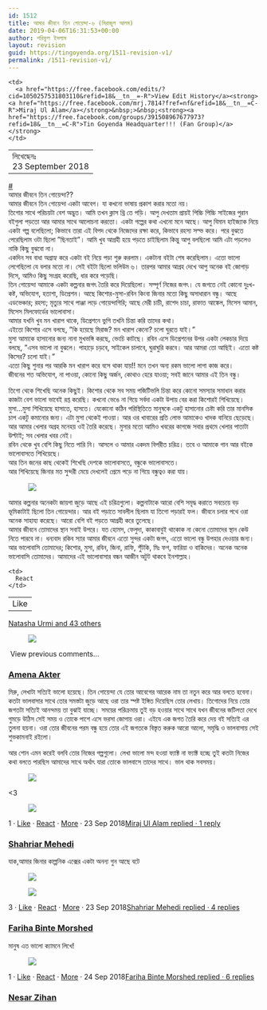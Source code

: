 ```yaml
---
id: 1512
title: আমার জীবনে তিন গোয়েন্দা-৬ (মিরাজুল আলম)
date: 2019-04-06T16:31:53+00:00
author: শরিফুল ইসলাম
layout: revision
guid: https://tingoyenda.org/1511-revision-v1/
permalink: /1511-revision-v1/
---
```

<table class="wp-block-table">
  <tr>
    <td>
      লিখেছেনঃ <br />23 September 2018
    </td>
    
    <td>
      <a href="https://free.facebook.com/edits/?cid=1050257531803110&refid=18&__tn__=-R">View Edit History</a><strong><a href="https://free.facebook.com/mrj.7814?fref=nf&refid=18&__tn__=C-R">Miraj Ul Alam</a></strong>&nbsp;>&nbsp;‎<strong><a href="https://free.facebook.com/groups/391508967677973?refid=18&__tn__=C-R">Tin Goyenda Headquarter!!! (Fan Group)</a></strong>
    </td>
  </tr>
</table>

[#](https://free.facebook.com/hashtag/%E0%A6%86%E0%A6%AE%E0%A6%BE%E0%A6%B0_%E0%A6%9C%E0%A7%80%E0%A6%AC%E0%A6%A8%E0%A7%87_%E0%A6%A4%E0%A6%BF%E0%A6%A8_%E0%A6%97%E0%A7%8B%E0%A7%9F%E0%A7%87%E0%A6%A8%E0%A7%8D%E0%A6%A6%E0%A6%BE?refid=18&__tn__=%2As-R)  
আমার জীবনে তিন গোয়েন্দা??   
আমার জীবনে তিন গোয়েন্দা একটা আবেগ। যা কখনো ভাষায় প্রকাশ করার মতো নয়।   
তিগোর সাথে পরিচয়টা বেশ অদ্ভুত। আমি তখন ক্লাস থ্রি তে পড়ি। আপু দেখতাম প্রায়ই পিচ্চি পিচ্চি সাইজের পুরান বইগুলা পড়তো আর আমার সাথে আলোচনা করতো। একটা গল্পের কথা এখনো মনে আছে। আপু বিমান হাইজ্যাক নিয়ে একটা গল্প বলেছিলো; কিভাবে তারা এই বিপদ থেকে নিজেদের রক্ষা করে, কিভাবে রহস্য সল্ভ করে। পরে বুঝতে পেরেছিলাম ওটা ছিলো &#8221;ছিনতাই&#8221;। আমি খুব আগ্রহী হয়ে পড়তে চাইছিলাম কিন্তু আপু বলছিলো আমি এটা পড়লেও নাকি কিছু বুঝবো না।   
একদিন সব বাধা অগ্রাহ্য করে একটা বই নিয়ে পড়া শুরু করলাম। একটানা বইটা শেষ করেছিলাম। এতো ভালো লেগেছিলো যে বলার মতো না। সেই বইটা ছিলো ভলিউম ৬। তারপর আমার আগ্রহ দেখে আপু অনেক বই জোগাড় দিসে, আমিও কিছু সংগ্রহ করেছি, ধার করে পড়েছি।   
তিন গোয়েন্দা আমাকে একটা কল্পনার জগৎ তৈরি করে দিয়েছিলো। সম্পূর্ণ নিজের জগৎ। যে জগতে নেই কোনো দুঃখ-কষ্ট, অভিযোগ, হতাশা, ডিপ্রেশন। আছে কিশোর-মুসা-রবিন কিংবা জিনার মতো কিছু অসাধারান বন্ধু। আছে এডভেঞ্চার; রহস্য; মৃত্যুর সাথে পাঞ্জা লড়ে গোয়েন্দাগিরি; আছে মেরী চাচী, রাশেদ চাচা, রাফাত আঙ্কেল, মিসেস আমান, মিসেস মিলফোর্ডের ভালোবাসা।  
আমার যখনি খুব মন খারাপ থাকে, ডিপ্রেশনে ভুগি তখনি চিন্তা করি তাদের কথা।   
এইতো কিশোর এসে বলছে, &#8221;কি হয়েছে মিরাজ? মন খারাপ কেনো? চলো ঘুরতে যাই।&#8221;   
মুসা আমাকে হাসানোর জন্য নানা মুখভঙ্গি করছে, ভেংচি কাটছে। রবিন এসে ডিপ্রেশনের উপর একটা লেকচার দিয়ে বলছে, &#8221;এসব ভালো না বুঝলে। পাহাড়ে চড়বে, সাইকেল চালাবে, ঘুরাঘুরি করবে। আর আমরা তো আছিই। এতো কষ্ট কিসের? চলো যাই।&#8221;   
এতো কিছু শুনার পর আরকি মন খারাপ করে বসে থাকা যায়!! মনে তখন অন্য রকম ভালো লাগা কাজ করে।  
জীবনের শত অভিযোগ, না পাওয়া, কোনো কিছু অর্জন, কোথাও হেরে যাওয়া; সবই জানে আমার এই তিন বন্ধু।

তিগো থেকে শিখেছি অনেক কিছুই। কিশোর থেকে সব সময় পজিটিভলি চিন্তা করে কোনো সমস্যার সমাধান করার কাজটা বেশ ভালো ভাবেই রপ্ত করেছি। কখনো ভেঙে না গিয়ে সর্বদা একটা উপায় বের করা কিশোরই শিখিয়েছে।  
মুসা&#8230;মুসা শিখিয়েছে হাসাতে, হাসতে। যেকোনো কঠিন পরিস্থিতিতে মানুষকে একটু হাসানোর চেষ্টা করি তার মানসিক চাপ একটু কমানোর জন্য। এটা মুসা থেকেই পাওয়া। আর ওর খাবারের প্রতি লোভ আমাকেও খাদক বানিয়ে ছেড়েছে। আর আমার খেলার অগ্রহ মনেহয় ওই তৈরি করেছে। মুসার মতো আমিও খবরের কাগজে সবার প্রথমে খেলার পাতাটা উল্টাই; সব খেলার খবর নেই।&nbsp;  
রবিন থেকে খুব বেশি কিছু নিতে পারি নি। আসলে ও আমার একদম বিপরীত চরিত্র। তবে ও আমাকে গান আর বইকে ভালোবাসতে শিখিয়েছে।  
আর তিন জনের কাছ থেকেই শিখেছি দেশকে ভালোবাসতে, বন্ধুকে ভালোবাসতে।&nbsp;  
আর শিখিয়েছে জিনার মত সুন্দরী মেয়ে দেখলেই প্রেমে পড়ে না গিয়ে বন্ধুত্বও করা যায়।<figure class="wp-block-image">

![](https://z-m-static.xx.fbcdn.net/images/emoji.php/v9/t6c/1/16/2764.png?_nc_eui2=AeEgABuglO4MeZWDIIWCC3dblDmz-cN7dfBpY0kyZY5B0-uQ6KoaUhk8lB0lQfEaBdG6cixR0PCnw7MYVPVZ9GnM2AxrJo9Q3a__6ebDDG2PzA) </figure> 

আমার কল্পনার অনেকটা জায়গা জুড়ে আছে এই চরিত্রগুলো। কল্পনাটাকে আরো বেশি সমৃদ্ধ করাতে সবচেয়ে বড় ভূমিকাটাই ছিলো তিন গোয়েন্দার। আর বই পড়াতে সাবলীল ছিলাম যা তিগো পড়ারই ফল। জীবনে চলার পথে ওরা অনেক সাহায্য করেছে। আরো বেশি বই পড়তে আগ্রহী করে তুলেছে।  
আমার জীবনে তোমাদের স্থান সবাই উপরে। যত হোমস, ফেলুদা, কাকাবাবুই থাকোক না কেনো তোমাদের স্থান কেউ নিতে পারবে না। ধন্যবাদ রকিব স্যার আমার জীবনে এতো সুন্দর একটা জগৎ, এতো ভালো বন্ধু উপহার দেওয়ার জন্য।  
আর ভালোবাসি তোমাদের; কিশোর, মুসা, রবিন, জিনা, রাফি, শুঁটকি, মিঃ ফগ, ফারিয়া ও বাকিদের। অনেক অনেক ভালোবাসি তোমাদের। আমাদের এই ভালোবাসার বন্ধন আজীন অটুট থাকবে ইনশাল্লাহ। 

<table class="wp-block-table">
  <tr>
    <td>
      Like
    </td>
    
    <td>
      React
    </td>
  </tr>
</table>

[Natasha Urmi and 43 others](https://free.facebook.com/ufi/reaction/profile/browser/?ft_ent_identifier=1050257531803110&refid=18)<figure class="wp-block-image">

![](https://z-m-static.xx.fbcdn.net/rsrc.php/v3/yP/r/CdpxXsEPNwN.png?_nc_eui2=AeFMZsABq5WRqhdXAGu7qxKxqsX3v0fIwrw4aOlrAzH6txk3mjv5KDrXW5RYH86_OwvMmw8VOg9uepinLbaAckmyTrdaZhjFnBjb4VcxSKpINA) </figure> 

&nbsp;View previous comments…

### [Amena Akter](https://free.facebook.com/amena.akter765?refid=18&__tn__=R)

মিরু, লেখাটা সত্যিই ভালো হয়েছে। তিন গোয়েন্দা যে তোর আবেগের আরেক নাম তা নতুন করে আর বলতে হবেনা। কতটা ভালবাসার সাথে তোর সমস্তটা জুড়ে আছে ওরা তার স্পষ্ট ইঙ্গিত দিয়েছিস তোর লেখায়। তিগোদের নিয়ে তোর জগতটা সত্যিই আনন্দময় তা বুঝাই যাচ্ছে। সময়ের পরিক্রমায় তুই বড় হওয়ার সাথে সাথে যখন জীবনের জটিলতা দেখে গুমড়ে উঠিস সেই সময় ও তোকে পাশে এসে ভরসা জোগায় ওরা। এইযে এক জগত তৈরি করে দেয় বই সত্যিই এর তুলনা হয়না। ওরা তোর জীবনের পরম বন্ধু হয়ে তোর এই জগতকে বিস্তৃত করুক আরো আলো, সমৃদ্ধি ও ভালবাসায় সেই শুভকামনাই রইলো।&nbsp;

আর শোন এমন করেই বলবি তোর নিজের গল্পগুলো। লেখা ভালো মন্দ হওয়া ফ্যাক্ট না ফ্যাক্ট হচ্ছে তুই কতটা নিজের কথা বলতে পারছিস আমাদের সাথে অর্থাৎ যারা তোকে ভালবাসে তাদের সাথে। ভাল থাক সবসময়।&nbsp;<figure class="wp-block-image">

![](https://z-m-static.xx.fbcdn.net/images/emoji.php/v9/t6c/1/16/2764.png?_nc_eui2=AeEgABuglO4MeZWDIIWCC3dblDmz-cN7dfBpY0kyZY5B0-uQ6KoaUhk8lB0lQfEaBdG6cixR0PCnw7MYVPVZ9GnM2AxrJo9Q3a__6ebDDG2PzA) </figure> 

<3<figure class="wp-block-image">

![](https://z-m-static.xx.fbcdn.net/rsrc.php/v3/y5/r/kn5PkJrP8ws.png?_nc_eui2=AeEUw26qnZIHs-TyZpodO7gZqwk-wjzofGkQT5NeUl2-JkdfdOVT-0aIqUGy9M_SYlqyGttp17hXftqwvj7vSm7gPa945CTQxNReC5fCFBUlZw) </figure> 

1&nbsp;·&nbsp;[Like](https://free.facebook.com/a/comment.php?like_comment_id=1050433275118869&snowflake&ft_ent_identifier=1050257531803110&eav=AfZ1m2EPXi_G3QhBqMGkqv-fV5X-9qsti-p_KVajMPbfKyFaW_KCKIWK3lJY6O9SqWk&av=100033457966546&gfid=AQAzVaj_i87GOtn5&refid=18&__tn__=R)&nbsp;·&nbsp;[React](https://free.facebook.com/reactions/picker/?ft_id=1050257531803110_1050433275118869&origin_uri=https%3A%2F%2Ffree.facebook.com%2Fgroups%2F391508967677973%3Fview%3Dpermalink%26id%3D1050257531803110%26__xts__%255B0%255D%3D12.%257B%2522unit_id_click_type%2522%253A%2522graph_search_results_item_tapped%2522%252C%2522click_type%2522%253A%2522result%2522%252C%2522module_id%2522%253A0%252C%2522result_id%2522%253A%2522100008190609308%253A1050257531803110%2522%252C%2522session_id%2522%253A%2522df627fa159d8e39e4bf6ac8c28865ff0%2522%252C%2522module_role%2522%253A%2522POSTS%2522%252C%2522unit_id%2522%253A%2522browse_rl%253A2873c06b-f5e5-95ed-98c1-e228bcc6b7b0%2522%252C%2522browse_result_type%2522%253A%2522browse_type_story%2522%252C%2522unit_id_result_id%2522%253A1050257531803110%252C%2522module_result_position%2522%253A3%252C%2522result_creation_time%2522%253A1537692346%252C%2522result_latest_edit_time%2522%253A1537703965%257D%26__tn__%3D%252AW&av=100033457966546&refid=18&__tn__=R)&nbsp;·&nbsp;[More](https://free.facebook.com/nfx/basic/direct_actions/?context_str=%7B%22session_id%22%3A%226ecb4815-24fd-f338-aa97-45a5746fd075%22%2C%22type%22%3A2%2C%22story_location%22%3A%22permalink%22%2C%22entry_point%22%3A%22comment%22%2C%22entry_point_uri%22%3A%22https%3A%5C%2F%5C%2Ffree.facebook.com%5C%2Fgroups%5C%2F391508967677973%3Fview%3Dpermalink%26id%3D1050257531803110%26__xts__%5Cu00255B0%5Cu00255D%3D12.%5Cu00257B%5Cu002522unit_id_click_type%5Cu002522%5Cu00253A%5Cu002522graph_search_results_item_tapped%5Cu002522%5Cu00252C%5Cu002522click_type%5Cu002522%5Cu00253A%5Cu002522result%5Cu002522%5Cu00252C%5Cu002522module_id%5Cu002522%5Cu00253A0%5Cu00252C%5Cu002522result_id%5Cu002522%5Cu00253A%5Cu002522100008190609308%5Cu00253A1050257531803110%5Cu002522%5Cu00252C%5Cu002522session_id%5Cu002522%5Cu00253A%5Cu002522df627fa159d8e39e4bf6ac8c28865ff0%5Cu002522%5Cu00252C%5Cu002522module_role%5Cu002522%5Cu00253A%5Cu002522POSTS%5Cu002522%5Cu00252C%5Cu002522unit_id%5Cu002522%5Cu00253A%5Cu002522browse_rl%5Cu00253A2873c06b-f5e5-95ed-98c1-e228bcc6b7b0%5Cu002522%5Cu00252C%5Cu002522browse_result_type%5Cu002522%5Cu00253A%5Cu002522browse_type_story%5Cu002522%5Cu00252C%5Cu002522unit_id_result_id%5Cu002522%5Cu00253A1050257531803110%5Cu00252C%5Cu002522module_result_position%5Cu002522%5Cu00253A3%5Cu00252C%5Cu002522result_creation_time%5Cu002522%5Cu00253A1537692346%5Cu00252C%5Cu002522result_latest_edit_time%5Cu002522%5Cu00253A1537703965%5Cu00257D%26__tn__%3D%5Cu00252AW%22%2C%22reportable_ent_token%22%3A%221050433275118869%22%7D&redirect_uri=https%3A%2F%2Ffree.facebook.com%2Fgroups%2F391508967677973%3Fview%3Dpermalink%26id%3D1050257531803110%26__xts__%255B0%255D%3D12.%257B%2522unit_id_click_type%2522%253A%2522graph_search_results_item_tapped%2522%252C%2522click_type%2522%253A%2522result%2522%252C%2522module_id%2522%253A0%252C%2522result_id%2522%253A%2522100008190609308%253A1050257531803110%2522%252C%2522session_id%2522%253A%2522df627fa159d8e39e4bf6ac8c28865ff0%2522%252C%2522module_role%2522%253A%2522POSTS%2522%252C%2522unit_id%2522%253A%2522browse_rl%253A2873c06b-f5e5-95ed-98c1-e228bcc6b7b0%2522%252C%2522browse_result_type%2522%253A%2522browse_type_story%2522%252C%2522unit_id_result_id%2522%253A1050257531803110%252C%2522module_result_position%2522%253A3%252C%2522result_creation_time%2522%253A1537692346%252C%2522result_latest_edit_time%2522%253A1537703965%257D%26__tn__%3D%252AW&refid=18&__tn__=R)&nbsp;·&nbsp;<abbr>23 Sep 2018</abbr>[Miraj Ul Alam replied · 1 reply](https://free.facebook.com/comment/replies/?ctoken=1050257531803110_1050433275118869&count=1&curr&pc=1&ft_ent_identifier=1050257531803110&gfid=AQB5mHqcE4hHMbiW&refid=18&__tn__=R)

### [Shahriar Mehedi](https://free.facebook.com/shahriar.mehedhihasan?refid=18&__tn__=R)

যাক,আমার জিনার কাল্পনিক এক্সের একটা অনন্য গুন আছে বটে<figure class="wp-block-image">

![](https://z-m-static.xx.fbcdn.net/rsrc.php/v3/yX/r/bYscNe6JKh_.png?_nc_eui2=AeECpTSU4f970xUMy5oo6d8otE55Sza-aaXm2-_CEIDLwcb4khYSrgKQQYkR1uNtjdGZnMC1lUP45O2lR-NAGGeyOw7kizoNAwAE97-EChqvWw) </figure> <figure class="wp-block-image">![](https://z-m-static.xx.fbcdn.net/rsrc.php/v3/yG/r/CdgZvcMqjoE.png?_nc_eui2=AeGtEE_urASjZsZAZRZkXi_2tBZ_2JFBDodU4yDjY60fiCWf5z9SM8alFQaxODMO0DpsYXaeSlm10h-SwfnnWWJf14S-sqTFRIiYwSe2UZfDqw)</figure> 

3&nbsp;·&nbsp;[Like](https://free.facebook.com/a/comment.php?like_comment_id=1050434481785415&snowflake&ft_ent_identifier=1050257531803110&eav=AfZk7gWCe_m8RK0DLM1NyDqxgj90Ipt3vDPpjJqv5ikVJF3oUaoGjmr0Aqkdiy3PQBI&av=100033457966546&gfid=AQAyUjd7pTZ3m1zd&refid=18&__tn__=R)&nbsp;·&nbsp;[React](https://free.facebook.com/reactions/picker/?ft_id=1050257531803110_1050434481785415&origin_uri=https%3A%2F%2Ffree.facebook.com%2Fgroups%2F391508967677973%3Fview%3Dpermalink%26id%3D1050257531803110%26__xts__%255B0%255D%3D12.%257B%2522unit_id_click_type%2522%253A%2522graph_search_results_item_tapped%2522%252C%2522click_type%2522%253A%2522result%2522%252C%2522module_id%2522%253A0%252C%2522result_id%2522%253A%2522100008190609308%253A1050257531803110%2522%252C%2522session_id%2522%253A%2522df627fa159d8e39e4bf6ac8c28865ff0%2522%252C%2522module_role%2522%253A%2522POSTS%2522%252C%2522unit_id%2522%253A%2522browse_rl%253A2873c06b-f5e5-95ed-98c1-e228bcc6b7b0%2522%252C%2522browse_result_type%2522%253A%2522browse_type_story%2522%252C%2522unit_id_result_id%2522%253A1050257531803110%252C%2522module_result_position%2522%253A3%252C%2522result_creation_time%2522%253A1537692346%252C%2522result_latest_edit_time%2522%253A1537703965%257D%26__tn__%3D%252AW&av=100033457966546&refid=18&__tn__=R)&nbsp;·&nbsp;[More](https://free.facebook.com/nfx/basic/direct_actions/?context_str=%7B%22session_id%22%3A%22c4097ca3-eb38-a123-83e3-d627cb8f9f2d%22%2C%22type%22%3A2%2C%22story_location%22%3A%22permalink%22%2C%22entry_point%22%3A%22comment%22%2C%22entry_point_uri%22%3A%22https%3A%5C%2F%5C%2Ffree.facebook.com%5C%2Fgroups%5C%2F391508967677973%3Fview%3Dpermalink%26id%3D1050257531803110%26__xts__%5Cu00255B0%5Cu00255D%3D12.%5Cu00257B%5Cu002522unit_id_click_type%5Cu002522%5Cu00253A%5Cu002522graph_search_results_item_tapped%5Cu002522%5Cu00252C%5Cu002522click_type%5Cu002522%5Cu00253A%5Cu002522result%5Cu002522%5Cu00252C%5Cu002522module_id%5Cu002522%5Cu00253A0%5Cu00252C%5Cu002522result_id%5Cu002522%5Cu00253A%5Cu002522100008190609308%5Cu00253A1050257531803110%5Cu002522%5Cu00252C%5Cu002522session_id%5Cu002522%5Cu00253A%5Cu002522df627fa159d8e39e4bf6ac8c28865ff0%5Cu002522%5Cu00252C%5Cu002522module_role%5Cu002522%5Cu00253A%5Cu002522POSTS%5Cu002522%5Cu00252C%5Cu002522unit_id%5Cu002522%5Cu00253A%5Cu002522browse_rl%5Cu00253A2873c06b-f5e5-95ed-98c1-e228bcc6b7b0%5Cu002522%5Cu00252C%5Cu002522browse_result_type%5Cu002522%5Cu00253A%5Cu002522browse_type_story%5Cu002522%5Cu00252C%5Cu002522unit_id_result_id%5Cu002522%5Cu00253A1050257531803110%5Cu00252C%5Cu002522module_result_position%5Cu002522%5Cu00253A3%5Cu00252C%5Cu002522result_creation_time%5Cu002522%5Cu00253A1537692346%5Cu00252C%5Cu002522result_latest_edit_time%5Cu002522%5Cu00253A1537703965%5Cu00257D%26__tn__%3D%5Cu00252AW%22%2C%22reportable_ent_token%22%3A%221050434481785415%22%7D&redirect_uri=https%3A%2F%2Ffree.facebook.com%2Fgroups%2F391508967677973%3Fview%3Dpermalink%26id%3D1050257531803110%26__xts__%255B0%255D%3D12.%257B%2522unit_id_click_type%2522%253A%2522graph_search_results_item_tapped%2522%252C%2522click_type%2522%253A%2522result%2522%252C%2522module_id%2522%253A0%252C%2522result_id%2522%253A%2522100008190609308%253A1050257531803110%2522%252C%2522session_id%2522%253A%2522df627fa159d8e39e4bf6ac8c28865ff0%2522%252C%2522module_role%2522%253A%2522POSTS%2522%252C%2522unit_id%2522%253A%2522browse_rl%253A2873c06b-f5e5-95ed-98c1-e228bcc6b7b0%2522%252C%2522browse_result_type%2522%253A%2522browse_type_story%2522%252C%2522unit_id_result_id%2522%253A1050257531803110%252C%2522module_result_position%2522%253A3%252C%2522result_creation_time%2522%253A1537692346%252C%2522result_latest_edit_time%2522%253A1537703965%257D%26__tn__%3D%252AW&refid=18&__tn__=R)&nbsp;·&nbsp;<abbr>23 Sep 2018</abbr>[Shahriar Mehedi replied · 4 replies](https://free.facebook.com/comment/replies/?ctoken=1050257531803110_1050434481785415&count=4&curr&pc=1&ft_ent_identifier=1050257531803110&gfid=AQAj0ce10R_MSTO1&refid=18&__tn__=R)

### [Fariha Binte Morshed](https://free.facebook.com/profile.php?id=100008702614689&refid=18&__tn__=R)

মানুষ এত ভালো ক্যামনে লিখে!<figure class="wp-block-image">

![](https://z-m-static.xx.fbcdn.net/rsrc.php/v3/yG/r/CdgZvcMqjoE.png?_nc_eui2=AeGtEE_urASjZsZAZRZkXi_2tBZ_2JFBDodU4yDjY60fiCWf5z9SM8alFQaxODMO0DpsYXaeSlm10h-SwfnnWWJf14S-sqTFRIiYwSe2UZfDqw) </figure> 

1&nbsp;·&nbsp;[Like](https://free.facebook.com/a/comment.php?like_comment_id=1050925858402944&snowflake&ft_ent_identifier=1050257531803110&eav=Afb8jj5RJS_X1pn9b_vM1aopm4ggiClkVr5CHui-w-J4w2Fjbwbqhevi5HNxXTCCULE&av=100033457966546&gfid=AQB3vpG1l21rAbyW&refid=18&__tn__=R)&nbsp;·&nbsp;[React](https://free.facebook.com/reactions/picker/?ft_id=1050257531803110_1050925858402944&origin_uri=https%3A%2F%2Ffree.facebook.com%2Fgroups%2F391508967677973%3Fview%3Dpermalink%26id%3D1050257531803110%26__xts__%255B0%255D%3D12.%257B%2522unit_id_click_type%2522%253A%2522graph_search_results_item_tapped%2522%252C%2522click_type%2522%253A%2522result%2522%252C%2522module_id%2522%253A0%252C%2522result_id%2522%253A%2522100008190609308%253A1050257531803110%2522%252C%2522session_id%2522%253A%2522df627fa159d8e39e4bf6ac8c28865ff0%2522%252C%2522module_role%2522%253A%2522POSTS%2522%252C%2522unit_id%2522%253A%2522browse_rl%253A2873c06b-f5e5-95ed-98c1-e228bcc6b7b0%2522%252C%2522browse_result_type%2522%253A%2522browse_type_story%2522%252C%2522unit_id_result_id%2522%253A1050257531803110%252C%2522module_result_position%2522%253A3%252C%2522result_creation_time%2522%253A1537692346%252C%2522result_latest_edit_time%2522%253A1537703965%257D%26__tn__%3D%252AW&av=100033457966546&refid=18&__tn__=R)&nbsp;·&nbsp;[More](https://free.facebook.com/nfx/basic/direct_actions/?context_str=%7B%22session_id%22%3A%222e811b68-b6c7-98bb-e3ba-e57dfbeec9a7%22%2C%22type%22%3A2%2C%22story_location%22%3A%22permalink%22%2C%22entry_point%22%3A%22comment%22%2C%22entry_point_uri%22%3A%22https%3A%5C%2F%5C%2Ffree.facebook.com%5C%2Fgroups%5C%2F391508967677973%3Fview%3Dpermalink%26id%3D1050257531803110%26__xts__%5Cu00255B0%5Cu00255D%3D12.%5Cu00257B%5Cu002522unit_id_click_type%5Cu002522%5Cu00253A%5Cu002522graph_search_results_item_tapped%5Cu002522%5Cu00252C%5Cu002522click_type%5Cu002522%5Cu00253A%5Cu002522result%5Cu002522%5Cu00252C%5Cu002522module_id%5Cu002522%5Cu00253A0%5Cu00252C%5Cu002522result_id%5Cu002522%5Cu00253A%5Cu002522100008190609308%5Cu00253A1050257531803110%5Cu002522%5Cu00252C%5Cu002522session_id%5Cu002522%5Cu00253A%5Cu002522df627fa159d8e39e4bf6ac8c28865ff0%5Cu002522%5Cu00252C%5Cu002522module_role%5Cu002522%5Cu00253A%5Cu002522POSTS%5Cu002522%5Cu00252C%5Cu002522unit_id%5Cu002522%5Cu00253A%5Cu002522browse_rl%5Cu00253A2873c06b-f5e5-95ed-98c1-e228bcc6b7b0%5Cu002522%5Cu00252C%5Cu002522browse_result_type%5Cu002522%5Cu00253A%5Cu002522browse_type_story%5Cu002522%5Cu00252C%5Cu002522unit_id_result_id%5Cu002522%5Cu00253A1050257531803110%5Cu00252C%5Cu002522module_result_position%5Cu002522%5Cu00253A3%5Cu00252C%5Cu002522result_creation_time%5Cu002522%5Cu00253A1537692346%5Cu00252C%5Cu002522result_latest_edit_time%5Cu002522%5Cu00253A1537703965%5Cu00257D%26__tn__%3D%5Cu00252AW%22%2C%22reportable_ent_token%22%3A%221050925858402944%22%7D&redirect_uri=https%3A%2F%2Ffree.facebook.com%2Fgroups%2F391508967677973%3Fview%3Dpermalink%26id%3D1050257531803110%26__xts__%255B0%255D%3D12.%257B%2522unit_id_click_type%2522%253A%2522graph_search_results_item_tapped%2522%252C%2522click_type%2522%253A%2522result%2522%252C%2522module_id%2522%253A0%252C%2522result_id%2522%253A%2522100008190609308%253A1050257531803110%2522%252C%2522session_id%2522%253A%2522df627fa159d8e39e4bf6ac8c28865ff0%2522%252C%2522module_role%2522%253A%2522POSTS%2522%252C%2522unit_id%2522%253A%2522browse_rl%253A2873c06b-f5e5-95ed-98c1-e228bcc6b7b0%2522%252C%2522browse_result_type%2522%253A%2522browse_type_story%2522%252C%2522unit_id_result_id%2522%253A1050257531803110%252C%2522module_result_position%2522%253A3%252C%2522result_creation_time%2522%253A1537692346%252C%2522result_latest_edit_time%2522%253A1537703965%257D%26__tn__%3D%252AW&refid=18&__tn__=R)&nbsp;·&nbsp;<abbr>24 Sep 2018</abbr>[Fariha Binte Morshed replied · 6 replies](https://free.facebook.com/comment/replies/?ctoken=1050257531803110_1050925858402944&count=6&curr&pc=1&ft_ent_identifier=1050257531803110&gfid=AQACzGR-VbD_y0OV&refid=18&__tn__=R)

### [Nesar Zihan](https://free.facebook.com/Nesar.ZiHan?refid=18&__tn__=R)